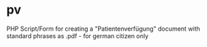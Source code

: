 pv
==

PHP Script/Form for creating a  "Patientenverfügung" document with standard phrases as .pdf - for german citizen only